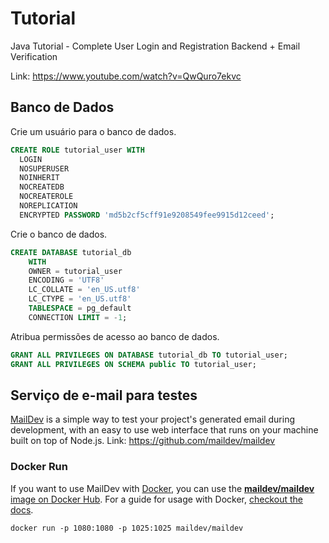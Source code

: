 # Tutorial

Java Tutorial - Complete User Login and Registration Backend + Email Verification

Link: https://www.youtube.com/watch?v=QwQuro7ekvc

## Banco de Dados

Crie um usuário para o banco de dados.
```sql
CREATE ROLE tutorial_user WITH
  LOGIN
  NOSUPERUSER
  NOINHERIT
  NOCREATEDB
  NOCREATEROLE
  NOREPLICATION
  ENCRYPTED PASSWORD 'md5b2cf5cff91e9208549fee9915d12ceed';
```
Crie o banco de dados.
```sql
CREATE DATABASE tutorial_db
    WITH 
    OWNER = tutorial_user
    ENCODING = 'UTF8'
    LC_COLLATE = 'en_US.utf8'
    LC_CTYPE = 'en_US.utf8'
    TABLESPACE = pg_default
    CONNECTION LIMIT = -1;
```
Atribua permissões de acesso ao banco de dados.
```sql
GRANT ALL PRIVILEGES ON DATABASE tutorial_db TO tutorial_user;
GRANT ALL PRIVILEGES ON SCHEMA public TO tutorial_user;
```

## Serviço de e-mail para testes

[MailDev](https://github.com/maildev/maildev) is a simple way to test your project's generated email during development, with an easy to use web interface that runs on your machine built on top of Node.js. Link: https://github.com/maildev/maildev

### Docker Run

If you want to use MailDev with [Docker](https://www.docker.com/), you can use the
[**maildev/maildev** image on Docker Hub](https://hub.docker.com/r/maildev/maildev).
For a guide for usage with Docker,
[checkout the docs](https://github.com/maildev/maildev/blob/master/docs/docker.md).

```console
docker run -p 1080:1080 -p 1025:1025 maildev/maildev
```
